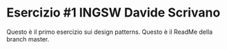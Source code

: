 # Esercizio #1 INGSW Davide Scrivano
Questo è il primo esercizio sui design patterns.
Questo è il ReadMe della branch master.
